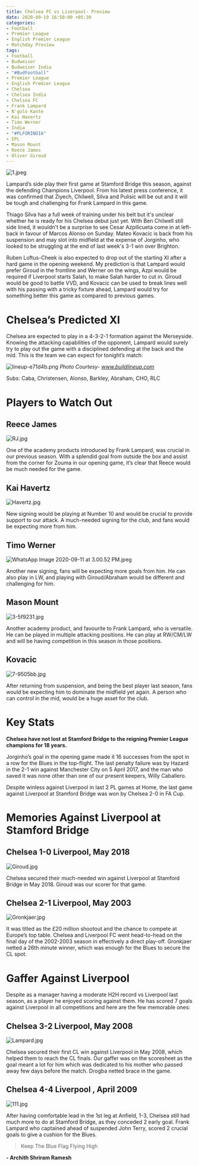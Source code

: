 ```yaml
---
title: Chelsea FC vs Liverpool- Preview
date: 2020-09-19 16:50:00 +05:30
categories:
- Football
- Premier League
- English Premier League
- Matchday Preview
tags:
- Football
- Budweiser
- Budweiser India
- "#BudFootball"
- Premier League
- English Premier League
- Chelsea
- Chelsea India
- Chelsea FC
- Frank Lampard
- N'golo Kante
- Kai Havertz
- Timo Werner
- India
- "#PLFORINDIA"
- EPL
- Mason Mount
- Reece James
- Oliver Giroud
---
```


![1.jpeg](/uploads/1.jpeg)

Lampard’s side play their first game at Stamford Bridge this season, against the defending Champions Liverpool. From his latest press conference, it was confirmed that Ziyech, Chilwell, Silva and Pulisic will be out and it will be tough and challenging for Frank Lampard in this game.

Thiago Silva has a full week of training under his belt but it's unclear whether he is ready for his Chelsea debut just yet. With Ben Chilwell still side lined, it wouldn't be a surprise to see Cesar Azpilicueta come in at left-back in favour of Marcos Alonso on Sunday. Mateo Kovacic is back from his suspension and may slot into midfield at the expense of Jorginho, who looked to be struggling at the end of last week's 3-1 win over Brighton.

Ruben Loftus-Cheek is also expected to drop out of the starting XI after a hard game in the opening weekend.
My prediction is that Lampard would prefer Giroud in the frontline and Werner on the wings, Azpi would be required if Liverpool starts Salah, to make Salah harder to cut in.
Giroud would be good to battle VVD, and Kovacic can be used to break lines well with his passing with a tricky fixture ahead, Lampard would try for something better this game as compared to previous games.

# Chelsea’s Predicted XI

Chelsea are expected to play in a 4-3-2-1 formation against the Merseyside. Knowing the attacking capabilities of the opponent, Lampard would surely try to play out the game with a disciplined defending at the back and the mid. This is the team we can expect for tonight’s match:

![lineup-e71d4b.png](/uploads/lineup-e71d4b.png) *Photo Courtesy- www.buildlineup.com*

Subs: Caba, Christensen, Alonso, Barkley, Abraham, CHO, RLC

# Players to Watch Out

## Reece James

![RJ.jpg](/uploads/RJ.jpg)

One of the academy products introduced by Frank Lampard, was crucial in our previous season. With a splendid goal from outside the box and assist from the corner for Zouma in our opening game, it’s clear that Reece would be much needed for the game.

## Kai Havertz

![Havertz.jpg](/uploads/Havertz.jpg)

New signing would be playing at Number 10 and would be crucial to provide support to our attack. A much-needed signing for the club, and fans would be expecting more from him.

## Timo Werner

![WhatsApp Image 2020-09-11 at 3.00.52 PM.jpeg](/uploads/WhatsApp%20Image%202020-09-11%20at%203.00.52%20PM.jpeg)

Another new signing, fans will be expecting more goals from him. He can also play in LW, and playing with Giroud/Abraham would be different and challenging for him.

## Mason Mount

![3-5f9231.jpg](/uploads/3-5f9231.jpg)

Another academy product, and favourite to Frank Lampard, who is versatile. He can be played in multiple attacking positions. He can play at RW/CM/LW and will be having competition in this season in those positions.

## Kovacic

![7-9505bb.jpg](/uploads/7-9505bb.jpg)

After returning from suspension, and being the best player last season, fans would be expecting him to dominate the midfield yet again. A person who can control in the mid, would be a huge asset for the club.

# Key Stats

**Chelsea have not lost at Stamford Bridge to the reigning Premier League champions for 18 years.**

Jorginho’s goal in the opening game made it 16 successes from the spot in a row for the Blues in the top-flight. The last penalty failure was by Hazard in the 2-1 win against Manchester City on 5 April 2017, and the man who saved it was none other than one of our present keepers, Willy Caballero.

Despite winless against Liverpool in last 2 PL games at Home, the last game against Liverpool at Stamford Bridge was won by Chelsea 2-0 in FA Cup.

# Memories Against Liverpool at Stamford Bridge

## Chelsea 1-0 Liverpool, May 2018

![Giroud.jpg](/uploads/Giroud.jpg)

Chelsea secured their much-needed win against Liverpool at Stamford Bridge in May 2018. Giroud was our scorer for that game.

## Chelsea 2-1 Liverpool, May 2003

![Gronkjaer.jpg](/uploads/Gronkjaer.jpg)

It was titled as the £20 million shootout and the chance to compete at Europe’s top table. Chelsea and Liverpool FC went head-to-head on the final day of the 2002-2003 season in effectively a direct play-off. Gronkjaer netted a 26th minute winner, which was enough for the Blues to secure the CL spot.

# Gaffer Against Liverpool

Despite as a manager having a moderate H2H record vs Liverpool last season, as a player he enjoyed scoring against them. He has scored 7 goals against Liverpool in all competitions and here are the few memorable ones:

## Chelsea 3-2 Liverpool, May 2008

![Lampard.jpg](/uploads/Lampard.jpg)

Chelsea secured their first CL win against Liverpool in May 2008, which helped them to reach the CL finals. Our gaffer was on the scoresheet as the goal meant a lot for him which was dedicated to his mother who passed away few days before the match. Drogba netted brace in the game.

## Chelsea 4-4 Liverpool , April 2009

![111.jpg](/uploads/111.jpg)

After having comfortable lead in the 1st leg at Anfield, 1-3, Chelsea still had much more to do at Stamford Bridge, as they conceded 2 early goal. Frank Lampard who captained ahead of suspended John Terry, scored 2 crucial goals to give a cushion for the Blues.

> Keep The Blue Flag Flying High

**- Archith Shriram Ramesh**